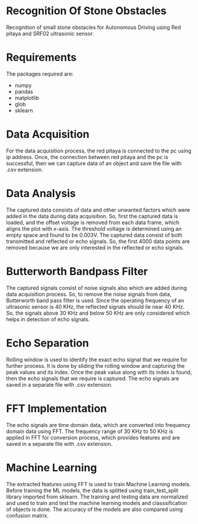 # Recognition Of Stone Obstacles
Recognition of small stone obstacles for Autonomous Driving using Red pitaya and SRF02 ultrasonic sensor.

# Requirements
The packages required are:
* numpy 
* pandas
* matplotlib
* glob
* sklearn

# Data Acquisition
For the data acquisition process, the red pitaya is connected to the pc using ip address. Once, the connection between red pitaya and the pc is successful, then we can capture data of an object and save the file with .csv extension.

# Data Analysis
The captured data consists of data and other unwanted factors which were added in the data during data acquisition. So, first the captured data is loaded, and the offset voltage is removed from each data frame, which aligns the plot with x-axis. The threshold voltage is determined using an empty space and found to be 0.003V. The captured data consist of both transmitted and reflected or echo signals. So, the first 4000 data points are removed because we are only interested in the reflected or echo signals.

# Butterworth Bandpass Filter
The captured signals consist of noise signals also which are added during data acquisition process. So, to remove the noise signals from data, Butterworth band pass filter is used. Since the operating frequency of an ultrasonic sensor is 40 KHz, the reflected signals should lie near 40 KHz. So, the signals above 30 KHz and below 50 KHz are only considered which helps in detection of echo signals. 

# Echo Separation
Rolling window is used to identify the exact echo signal that we require for further process. It is done by sliding the rolling window and capturing the peak values and its index. Once the peak value along with its index is found, then the echo signals that we require is captured. The echo signals are saved in a separate file with .csv extension.

# FFT Implementation
The echo signals are time domain data, which are converted into frequency domain data using FFT. The frequency range of 30 KHz to 50 KHz is applied in FFT for conversion process, which provides features and are saved in a separate file with .csv extension. 

# Machine Learning
The extracted features using FFT is used to train Machine Learning models. Before training the ML models, the data is splitted using train_test_split library imported from sklearn. The training and testing data are normalized and used to train and test the machine learning models and classsification of objects is done. The accuracy of the models are also compared using confusion matrix.


